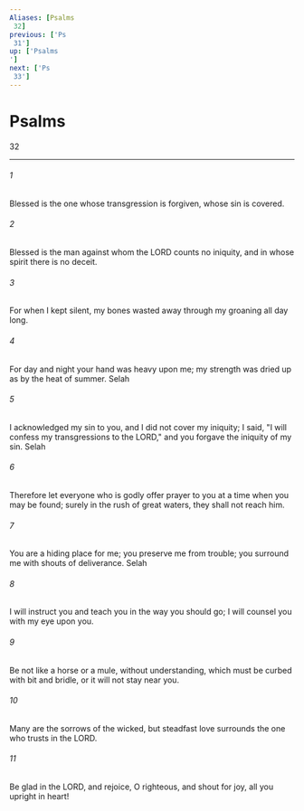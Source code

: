 ```yaml
---
Aliases: [Psalms 32]
previous: ['Ps 31']
up: ['Psalms']
next: ['Ps 33']
---
```

# Psalms 32

***
 

###### 1 
Blessed is the one whose transgression is forgiven,  whose sin is covered.   

###### 2 
Blessed is the man against whom the LORD counts no iniquity,  and in whose spirit there is no deceit.  

###### 3 
For when I kept silent, my bones wasted away  through my groaning all day long.   

###### 4 
For day and night your hand was heavy upon me;  my strength was dried up as by the heat of summer. Selah  

###### 5 
I acknowledged my sin to you,  and I did not cover my iniquity;  I said, "I will confess my transgressions to the LORD,"  and you forgave the iniquity of my sin. Selah  

###### 6 
Therefore let everyone who is godly  offer prayer to you at a time when you may be found;  surely in the rush of great waters,  they shall not reach him.   

###### 7 
You are a hiding place for me;  you preserve me from trouble;  you surround me with shouts of deliverance. Selah  

###### 8 
I will instruct you and teach you in the way you should go;  I will counsel you with my eye upon you.   

###### 9 
Be not like a horse or a mule, without understanding,  which must be curbed with bit and bridle,  or it will not stay near you.  

###### 10 
Many are the sorrows of the wicked,  but steadfast love surrounds the one who trusts in the LORD.   

###### 11 
Be glad in the LORD, and rejoice, O righteous,  and shout for joy, all you upright in heart!
